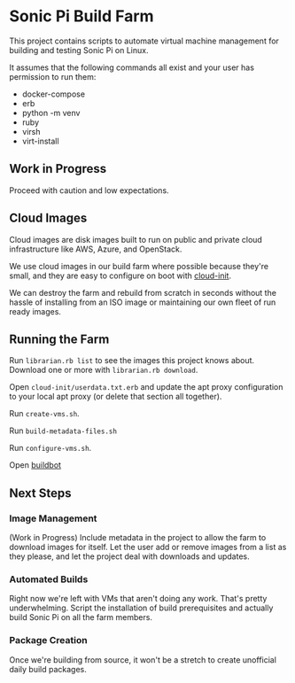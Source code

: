 # Sonic Pi Build Farm

This project contains scripts to automate virtual machine management
for building and testing Sonic Pi on Linux.

It assumes that the following commands all exist and your user has
permission to run them:

- docker-compose
- erb
- python -m venv
- ruby
- virsh
- virt-install

## Work in Progress

Proceed with caution and low expectations.

## Cloud Images

Cloud images are disk images built to run on public and private
cloud infrastructure like AWS, Azure, and OpenStack.

We use cloud images in our build farm where possible because they're
small, and they are easy to configure on boot with
[cloud-init](http://cloudinit.readthedocs.io/en/latest/index.html).

We can destroy the farm and rebuild from scratch in seconds without
the hassle of installing from an ISO image or maintaining our own
fleet of run ready images.

## Running the Farm

Run `librarian.rb list` to see the images this project knows
about.  Download one or more with `librarian.rb download`.

Open `cloud-init/userdata.txt.erb` and update the apt proxy
configuration to your local apt proxy (or delete that section all
together).

Run `create-vms.sh`.

Run `build-metadata-files.sh`

Run `configure-vms.sh`.

Open [buildbot](http://localhost:8080/)

## Next Steps

### Image Management

(Work in Progress) Include metadata in the project to allow the farm
to download images for itself.  Let the user add or remove images from
a list as they please, and let the project deal with downloads and
updates.

### Automated Builds

Right now we're left with VMs that aren't doing any work.  That's
pretty underwhelming.  Script the installation of build prerequisites and
actually build Sonic Pi on all the farm members.

### Package Creation

Once we're building from source, it won't be a stretch to create unofficial
daily build packages.
